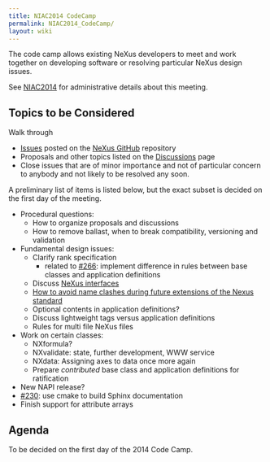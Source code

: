 ```yaml
---
title: NIAC2014 CodeCamp
permalink: NIAC2014_CodeCamp/
layout: wiki
---
```


The code camp allows existing NeXus developers to meet and work together
on developing software or resolving particular NeXus design issues.

See [NIAC2014](NIAC2014 "wikilink") for administrative details about
this meeting.

Topics to be Considered
-----------------------

Walk through

-   [Issues](https://github.com/nexusformat/definitions/issues) posted
    on the [NeXus GitHub](https://github.com/nexusformat) repository
-   Proposals and other topics listed on the
    [Discussions](Discussions "wikilink") page
-   Close issues that are of minor importance and not of particular
    concern to anybody and not likely to be resolved any soon.

A preliminary list of items is listed below, but the exact subset is
decided on the first day of the meeting.

-   Procedural questions:
    -   How to organize proposals and discussions
    -   How to remove ballast, when to break compatibility, versioning
        and validation
-   Fundamental design issues:
    -   Clarify rank specification
        -   related to
            [\#266](https://github.com/nexusformat/definitions/issues/266):
            implement difference in rules between base classes and
            application definitions
    -   Discuss [NeXus interfaces](Objects_or_Interfaces "wikilink")
    -   [How to avoid name clashes during future extensions of the Nexus
        standard](How_to_avoid_name_clashes_during_future_extensions_of_the_Nexus_standard "wikilink")
    -   Optional contents in application definitions?
    -   Discuss lightweight tags versus application definitions
    -   Rules for multi file NeXus files
-   Work on certain classes:
    -   NXformula?
    -   NXvalidate: state, further development, WWW service
    -   NXdata: Assigning axes to data once more again
    -   Prepare *contributed* base class and application definitions for
        ratification
-   New NAPI release?
-   [\#230](https://github.com/nexusformat/definitions/issues/230): use
    cmake to build Sphinx documentation
-   Finish support for attribute arrays

Agenda
------

To be decided on the first day of the 2014 Code Camp.
